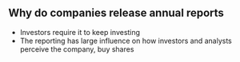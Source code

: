 ## Why do companies release annual reports
- Investors require it to keep investing
- The reporting has large influence on how investors and analysts perceive the company, buy shares